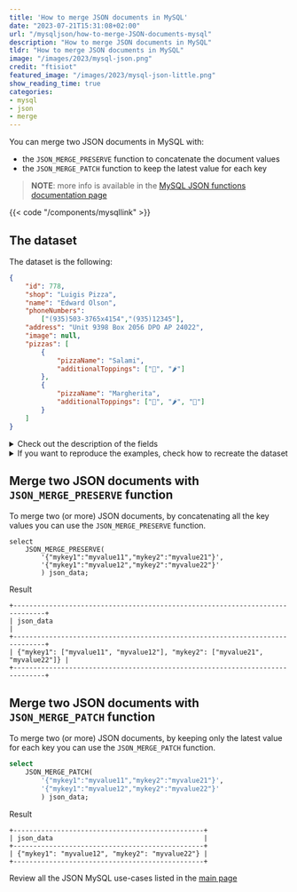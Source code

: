 ```yaml
---
title: 'How to merge JSON documents in MySQL'
date: "2023-07-21T15:31:08+02:00"
url: "/mysqljson/how-to-merge-JSON-documents-mysql"
description: "How to merge JSON documents in MySQL"
tldr: "How to merge JSON documents in MySQL"
image: "/images/2023/mysql-json.png"
credit: "ftisiot"
featured_image: "/images/2023/mysql-json-little.png"
show_reading_time: true
categories:
- mysql
- json
- merge
---
```



You can merge two JSON documents in MySQL with:

* the `JSON_MERGE_PRESERVE` function to concatenate the document values
* the `JSON_MERGE_PATCH` function to keep the latest value for each key

<!--more-->

> **NOTE**: more info is available in the [MySQL JSON functions documentation page](https://dev.mysql.com/doc/refman/8.0/en/json.html)

{{< code "/components/mysqllink" >}}


## The dataset

The dataset is the following:

```json
{
    "id": 778,
    "shop": "Luigis Pizza",
    "name": "Edward Olson",
    "phoneNumbers":
        ["(935)503-3765x4154","(935)12345"],
    "address": "Unit 9398 Box 2056 DPO AP 24022",
    "image": null,
    "pizzas": [
        {
            "pizzaName": "Salami",
            "additionalToppings": ["🥓", "🌶️"]
        },
        {
            "pizzaName": "Margherita",
            "additionalToppings": ["🍌", "🌶️", "🍍"]
        }
    ]
}
```

<details>
  <summary>Check out the description of the fields</summary>
The following examples use a pizza order dataset with an order having:

* `id`: 778
* `shop`: "Luigis Pizza"
* `name`: "Edward Olson"
* `phoneNumbers`:["(935)503-3765x4154","(935)12345"]
* `address`: "Unit 9398 Box 2056 DPO AP 24022"
* `image`: null
* and two pizzas contained in the `pizzas` item:

```json
[
    {
        "pizzaName": "Salami",
        "additionalToppings": ["🥓", "🌶️"]
    },
    {
        "pizzaName": "Margherita",
        "additionalToppings": ["🍌", "🌶️", "🍍"]
    }
]
```
</details>
<details>
  <summary>If you want to reproduce the examples, check how to recreate the dataset</summary>

It can be recreated with the following script:

```sql
create table test(id serial primary key, json_data json);

insert into test(json_data) values (
'{
    "id": 778,
    "shop": "Luigis Pizza",
    "name": "Edward Olson",
    "phoneNumbers":
        ["(935)503-3765x4154","(935)12345"],
    "address": "Unit 9398 Box 2056 DPO AP 24022",
    "image": null,
    "pizzas": [
        {
            "pizzaName": "Salami",
            "additionalToppings": ["🥓", "🌶️"]
        },
        {
            "pizzaName": "Margherita",
            "additionalToppings": ["🍌", "🌶️", "🍍"]
        }
    ]
}');
```

</details>

## Merge two JSON documents with `JSON_MERGE_PRESERVE` function

To merge two (or more) JSON documents, by concatenating all the key values you can use the `JSON_MERGE_PRESERVE` function. 

```
select 
    JSON_MERGE_PRESERVE(
        '{"mykey1":"myvalue11","mykey2":"myvalue21"}',
        '{"mykey1":"myvalue12","mykey2":"myvalue22"}'
        ) json_data;
```

Result

```
+------------------------------------------------------------------------------+
| json_data                                                                    |
+------------------------------------------------------------------------------+
| {"mykey1": ["myvalue11", "myvalue12"], "mykey2": ["myvalue21", "myvalue22"]} |
+------------------------------------------------------------------------------+
```

## Merge two JSON documents with `JSON_MERGE_PATCH` function

To merge two (or more) JSON documents, by keeping only the latest value for each key you can use the `JSON_MERGE_PATCH` function. 

```sql
select 
    JSON_MERGE_PATCH(
        '{"mykey1":"myvalue11","mykey2":"myvalue21"}',
        '{"mykey1":"myvalue12","mykey2":"myvalue22"}'
        ) json_data;
```

Result

```
+------------------------------------------------+
| json_data                                      |
+------------------------------------------------+
| {"mykey1": "myvalue12", "mykey2": "myvalue22"} |
+------------------------------------------------+
```


Review all the JSON MySQL use-cases listed in the [main page](/mysqljson/main)